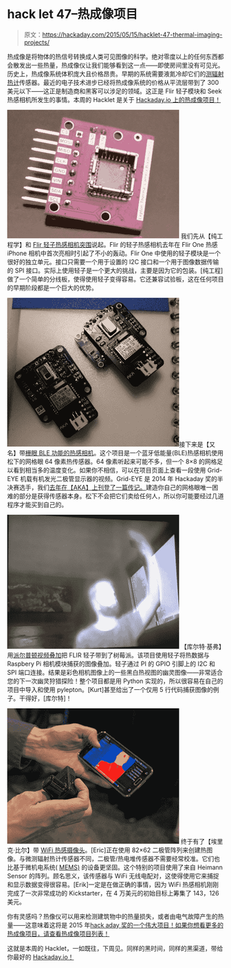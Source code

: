 # hack let 47–热成像项目

> 原文：<https://hackaday.com/2015/05/15/hacklet-47-thermal-imaging-projects/>

热成像是将物体的热信号转换成人类可见图像的科学。绝对零度以上的任何东西都会散发出一些热量，热成像仪让我们能够看到这一点——即使房间里没有可见光。历史上，热成像系统体积庞大且价格昂贵。早期的系统需要液氮冷却它们的[测辐射热计](http://en.wikipedia.org/wiki/Bolometer "Bolometer")传感器。最近的电子技术进步已经将热成像系统的价格从平流层带到了 300 美元以下——这正是制造商和黑客可以涉足的领域。这正是 Flir 轻子模块和 Seek 热感相机所发生的事情。本周的 Hacklet 是关于 [Hackaday.io 上的热成像项目！](http://hackaday.io/)

[![](img/fa071afbc34a2543c0e8b89987517d32.png)](https://hackaday.io/project/3000) 我们先从【纯工程学】和 [Flir 轻子热感相机突围](https://hackaday.io/project/3000)说起。Flir 的轻子热感相机去年在 Flir One 热感 iPhone 相机中首次亮相时引起了不小的轰动。Flir One 中使用的轻子模块是一个很好的独立单元。接口只需要一个用于设置的 I2C 接口和一个用于图像数据传输的 SPI 接口。实际上使用轻子是一个更大的挑战，主要是因为它的包装。[纯工程]做了一个简单的分线板，使得使用轻子变得容易。它还兼容试验板，这在任何项目的早期阶段都是一个巨大的优势。

![grideye](img/79e60fa9aed17065ffffcd710abefad8.png)接下来是【又名】带[栅眼 BLE 功能的热感相机](https://hackaday.io/project/1389)。这个项目是一个蓝牙低能量(BLE)热感相机使用松下的网格眼 64 像素热传感器。64 像素听起来可能不多，但一个 8×8 的网格足以看到相当多的温度变化。如果你不相信，可以在项目页面上查看一段使用 Grid-EYE 机载有机发光二极管显示器的视频。Grid-EYE 是 2014 年 Hackaday 奖的半决赛选手，我们[去年在【AKA】上刊登了一篇传记。](http://hackaday.com/2014/09/13/thp-hacker-bio-aka/)建造你自己的网格眼唯一困难的部分是获得传感器本身。松下不会把它们卖给任何人，所以你可能要经过几道程序才能买到自己的。

[![pylepton](img/ec4193f8b868ec9f48c7f29607b4aabf.png)](https://hackaday.io/project/5359) 【库尔特·基弗】用[派尔普顿视频叠加](https://hackaday.io/project/5359-pylepton-video-overlay)把 FLIR 轻子带到了树莓派。该项目使用轻子将热数据与 Raspbery Pi 相机模块捕获的图像叠加。轻子通过 PI 的 GPIO 引脚上的 I2C 和 SPI 端口连接。结果是彩色相机图像上的一些黑白热视图的幽灵图像——非常适合您的下一次幽灵狩猎探险！整个项目都是用 Python 实现的，所以很容易在自己的项目中导入和使用 pylepton。[Kurt]甚至给出了一个仅用 5 行代码捕获图像的例子。干得好，[库尔特]！

[![wificam](img/60cb1a061f602d98d7bb3e8c2e026d2a.png)](https://hackaday.io/project/5452) 终于有了【埃里克·比尔】带 [WiFi 热感摄像头](https://hackaday.io/project/5452-wifi-thermal-camera)。[Eric]正在使用 82×62 二极管阵列来创建热图像。与微测辐射热计传感器不同，二极管/热电堆传感器不需要经常校准。它们也比基于微机电系统( [MEMS)](http://en.wikipedia.org/wiki/Microelectromechanical_systems) 的设备更坚固。这个特别的项目使用了来自 Heimann Sensor 的阵列。顾名思义，该传感器与 WiFi 无线电配对，这使得使用它来捕捉和显示数据变得很容易。[Erik]一定是在做正确的事情，因为 WiFi 热感相机刚刚完成了一次非常成功的 Kickstarter，在 4 万美元的初始目标上筹集了 143，126 美元。

你有灵感吗？热像仪可以用来检测建筑物中的热量损失，或者由电气故障产生的热量——这意味着这将是 2015 年[hack aday 奖的一个伟大项目！如果你想看更多的热成像项目，请查看](https://hackaday.io/prize)[热成像项目列表！](https://hackaday.io/list/5819)

这就是本周的 Hacklet，一如既往，下周见。同样的黑时间，同样的黑渠道，带给你最好的 [Hackaday.io！](http://hackaday.io/?utm_source=hackaday&utm_medium=29&utm_campaign=hacklet)